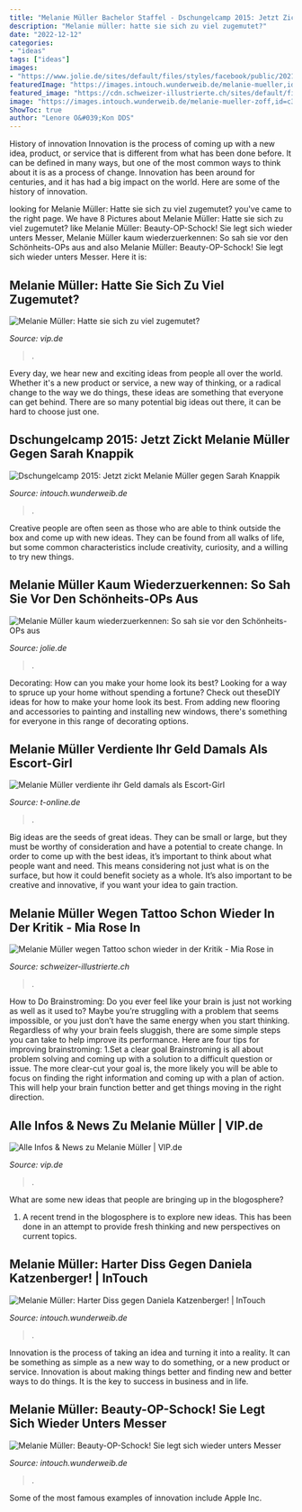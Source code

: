```yaml
---
title: "Melanie Müller Bachelor Staffel - Dschungelcamp 2015: Jetzt Zickt Melanie Müller Gegen Sarah Knappik"
description: "Melanie müller: hatte sie sich zu viel zugemutet?"
date: "2022-12-12"
categories:
- "ideas"
tags: ["ideas"]
images:
- "https://www.jolie.de/sites/default/files/styles/facebook/public/2021-07/melanie-mueller-2021-nach-op.jpg?h=322673d7&amp;itok=3LytPFNv"
featuredImage: "https://images.intouch.wunderweib.de/melanie-mueller,id=0fc9bb38,b=intouch,w=1600,ca=0,5.99,100.00,94.64,rm=sk.jpeg"
featured_image: "https://cdn.schweizer-illustrierte.ch/sites/default/files/styles/3x2_440/public/si/teaser-images/melaniemueller.jpg"
image: "https://images.intouch.wunderweib.de/melanie-mueller-zoff,id=c33e2133,b=intouch,w=1100,rm=sk.jpeg"
ShowToc: true
author: "Lenore O&#039;Kon DDS"
---
```



History of innovation
Innovation is the process of coming up with a new idea, product, or service that is different from what has been done before. It can be defined in many ways, but one of the most common ways to think about it is as a process of change. Innovation has been around for centuries, and it has had a big impact on the world. Here are some of the history of innovation.

	

		
looking for Melanie Müller: Hatte sie sich zu viel zugemutet? you've came to the right page. We have 8 Pictures about Melanie Müller: Hatte sie sich zu viel zugemutet? like Melanie Müller: Beauty-OP-Schock! Sie legt sich wieder unters Messer, Melanie Müller kaum wiederzuerkennen: So sah sie vor den Schönheits-OPs aus and also Melanie Müller: Beauty-OP-Schock! Sie legt sich wieder unters Messer. Here it is:
		
    
## Melanie Müller: Hatte Sie Sich Zu Viel Zugemutet?

<img loading=lazy src="https://aisvip-a.akamaihd.net/masters/1231045/melanie-mueller-ist-staendig-auf-achse.jpg" onerror="this.onerror=null;this.src='https://tse1.mm.bing.net/th?id=OIP.jQvA6cOa_408yNGMcE8hMQHaEo&amp;pid=15.1';" alt="Melanie Müller: Hatte sie sich zu viel zugemutet?">

_Source: vip.de_

>. 

	

Every day, we hear new and exciting ideas from people all over the world. Whether it's a new product or service, a new way of thinking, or a radical change to the way we do things, these ideas are something that everyone can get behind. There are so many potential big ideas out there, it can be hard to choose just one.

    
## Dschungelcamp 2015: Jetzt Zickt Melanie Müller Gegen Sarah Knappik

<img loading=lazy src="https://images.intouch.wunderweib.de/melanie-mueller-tattoo-h,id=eb51ebaf,b=intouch,w=1100,rm=sk.jpeg" onerror="this.onerror=null;this.src='https://tse1.mm.bing.net/th?id=OIP.ChJoQRc7wE2qF0EFEaEU3QHaJ4&amp;pid=15.1';" alt="Dschungelcamp 2015: Jetzt zickt Melanie Müller gegen Sarah Knappik">

_Source: intouch.wunderweib.de_

>. 

	

Creative people are often seen as those who are able to think outside the box and come up with new ideas. They can be found from all walks of life, but some common characteristics include creativity, curiosity, and a willing to try new things.

    
## Melanie Müller Kaum Wiederzuerkennen: So Sah Sie Vor Den Schönheits-OPs Aus

<img loading=lazy src="https://www.jolie.de/sites/default/files/styles/facebook/public/2021-07/melanie-mueller-2021-nach-op.jpg?h=322673d7&amp;itok=3LytPFNv" onerror="this.onerror=null;this.src='https://tse4.mm.bing.net/th?id=OIP.PMV2cZ7nrnP4RuFAWECU7wHaEK&amp;pid=15.1';" alt="Melanie Müller kaum wiederzuerkennen: So sah sie vor den Schönheits-OPs aus">

_Source: jolie.de_

>. 

	

Decorating: How can you make your home look its best?
Looking for a way to spruce up your home without spending a fortune? Check out theseDIY ideas for how to make your home look its best. From adding new flooring and accessories to painting and installing new windows, there's something for everyone in this range of decorating options.

    
## Melanie Müller Verdiente Ihr Geld Damals Als Escort-Girl

<img loading=lazy src="https://bilder.t-online.de/b/71/34/33/82/id_71343382/tid_da/melanie-mueller-arbeitete-als-escort-girl-.jpg" onerror="this.onerror=null;this.src='https://tse1.mm.bing.net/th?id=OIP.clShqkP10ls7DYKKqXglkgHaEK&amp;pid=15.1';" alt="Melanie Müller verdiente ihr Geld damals als Escort-Girl">

_Source: t-online.de_

>. 

	

Big ideas are the seeds of great ideas. They can be small or large, but they must be worthy of consideration and have a potential to create change. In order to come up with the best ideas, it’s important to think about what people want and need. This means considering not just what is on the surface, but how it could benefit society as a whole. It’s also important to be creative and innovative, if you want your idea to gain traction.

    
## Melanie Müller Wegen Tattoo Schon Wieder In Der Kritik - Mia Rose In

<img loading=lazy src="https://cdn.schweizer-illustrierte.ch/sites/default/files/styles/3x2_440/public/si/teaser-images/melaniemueller.jpg" onerror="this.onerror=null;this.src='https://tse1.mm.bing.net/th?id=OIP.sfqdGUDa1c6aSTS--G1NWAHaE8&amp;pid=15.1';" alt="Melanie Müller wegen Tattoo schon wieder in der Kritik - Mia Rose in">

_Source: schweizer-illustrierte.ch_

>. 

	

How to Do Brainstroming:
Do you ever feel like your brain is just not working as well as it used to? Maybe you’re struggling with a problem that seems impossible, or you just don’t have the same energy when you start thinking. Regardless of why your brain feels sluggish, there are some simple steps you can take to help improve its performance. Here are four tips for improving brainstroming: 
1.Set a clear goal
Brainstroming is all about problem solving and coming up with a solution to a difficult question or issue. The more clear-cut your goal is, the more likely you will be able to focus on finding the right information and coming up with a plan of action. This will help your brain function better and get things moving in the right direction. 

    
## Alle Infos &amp; News Zu Melanie Müller | VIP.de

<img loading=lazy src="https://aisvip-a.akamaihd.net/themenarchiv/melanie-mueller-bilder/460x0/melanie-mueller-t4473.jpg" onerror="this.onerror=null;this.src='https://tse4.mm.bing.net/th?id=OIP.Mqavo-DK0nNNN1HNWk7swQAAAA&amp;pid=15.1';" alt="Alle Infos &amp; News zu Melanie Müller | VIP.de">

_Source: vip.de_

>. 

	

What are some new ideas that people are bringing up in the blogosphere?
1. A recent trend in the blogosphere is to explore new ideas. This has been done in an attempt to provide fresh thinking and new perspectives on current topics.

    
## Melanie Müller: Harter Diss Gegen Daniela Katzenberger! | InTouch

<img loading=lazy src="https://images.intouch.wunderweib.de/melanie-mueller-zoff,id=c33e2133,b=intouch,w=1100,rm=sk.jpeg" onerror="this.onerror=null;this.src='https://tse2.mm.bing.net/th?id=OIP.uFZIGe6UxikUhKVJPz6lmAHaEK&amp;pid=15.1';" alt="Melanie Müller: Harter Diss gegen Daniela Katzenberger! | InTouch">

_Source: intouch.wunderweib.de_

>. 

	

Innovation is the process of taking an idea and turning it into a reality. It can be something as simple as a new way to do something, or a new product or service. Innovation is about making things better and finding new and better ways to do things. It is the key to success in business and in life.

    
## Melanie Müller: Beauty-OP-Schock! Sie Legt Sich Wieder Unters Messer

<img loading=lazy src="https://images.intouch.wunderweib.de/melanie-mueller,id=0fc9bb38,b=intouch,w=1600,ca=0,5.99,100.00,94.64,rm=sk.jpeg" onerror="this.onerror=null;this.src='https://tse4.mm.bing.net/th?id=OIP.RL3CYyDrKWQbuPFI8vb6mwHaEK&amp;pid=15.1';" alt="Melanie Müller: Beauty-OP-Schock! Sie legt sich wieder unters Messer">

_Source: intouch.wunderweib.de_

>. 

	

Some of the most famous examples of innovation include Apple Inc.


